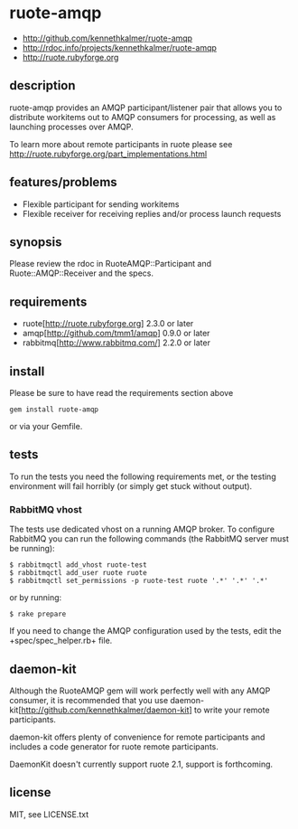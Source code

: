 
# ruote-amqp

* http://github.com/kennethkalmer/ruote-amqp
* http://rdoc.info/projects/kennethkalmer/ruote-amqp
* http://ruote.rubyforge.org


## description

ruote-amqp provides an AMQP participant/listener pair that allows you to
distribute workitems out to AMQP consumers for processing, as well as launching
processes over AMQP.

To learn more about remote participants in ruote please see
http://ruote.rubyforge.org/part_implementations.html


## features/problems

* Flexible participant for sending workitems
* Flexible receiver for receiving replies and/or process launch requests


## synopsis

Please review the rdoc in RuoteAMQP::Participant and Ruote::AMQP::Receiver and the specs.


## requirements

* ruote[http://ruote.rubyforge.org] 2.3.0 or later
* amqp[http://github.com/tmm1/amqp] 0.9.0 or later
* rabbitmq[http://www.rabbitmq.com/] 2.2.0 or later


## install

Please be sure to have read the requirements section above

    gem install ruote-amqp

or via your Gemfile.


## tests

To run the tests you need the following requirements met, or the testing environment will fail horribly (or simply get stuck without output).


### RabbitMQ vhost

The tests use dedicated vhost on a running AMQP broker. To configure RabbitMQ
you can run the following commands (the RabbitMQ server must be running):

    $ rabbitmqctl add_vhost ruote-test
    $ rabbitmqctl add_user ruote ruote
    $ rabbitmqctl set_permissions -p ruote-test ruote '.*' '.*' '.*'

or by running:

    $ rake prepare


If you need to change the AMQP configuration used by the tests, edit the
+spec/spec_helper.rb+ file.


## daemon-kit

Although the RuoteAMQP gem will work perfectly well with any AMQP consumer,
it is recommended that you use daemon-kit[http://github.com/kennethkalmer/daemon-kit] to write your remote participants.

daemon-kit offers plenty of convenience for remote participants and includes
a code generator for ruote remote participants.

DaemonKit doesn't currently support ruote 2.1, support is forthcoming.


## license

MIT, see LICENSE.txt

